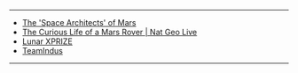 ------------------

- [The 'Space Architects' of Mars ](https://www.youtube.com/watch?v=lIvrIKaNCRE)
- [The Curious Life of a Mars Rover | Nat Geo Live](https://www.youtube.com/watch?v=7zpojhD4hpI)
- [Lunar XPRIZE](https://www.youtube.com/user/GoogleLunarXPRIZE)
- [TeamIndus](https://www.youtube.com/c/TeamIndus/playlists)
----------------------
